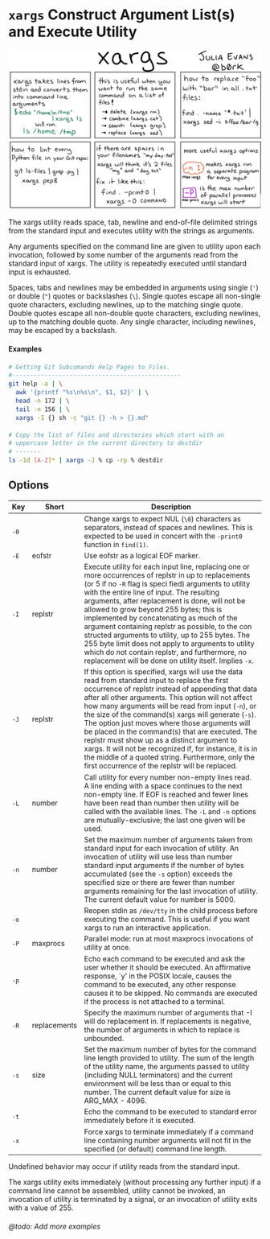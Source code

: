 # `xargs` Construct Argument List(s) and Execute Utility

![xargs by Julia Evans](xargs.jpg)


The xargs utility reads space, tab, newline and end-of-file delimited strings from the standard input and executes utility with the strings as arguments.

Any arguments specified on the command line are given to utility upon each invocation, followed by some number of the arguments read from the standard input of xargs.  The utility is repeatedly executed until standard input is exhausted.

Spaces, tabs and newlines may be embedded in arguments using single (`'`) or double (`"`) quotes or backslashes (`\`).  Single quotes escape all non-single quote characters, excluding newlines, up to the matching single quote.  Double quotes escape all non-double quote characters, excluding newlines, up to the matching double quote.  Any single character, including newlines, may be escaped by a backslash.


#### Examples

  ```bash
  # Getting Git Subcomands Help Pages to Files.
  #-----------------------------------------------
  git help -a | \
    awk '{printf "%s\n%s\n", $1, $2}' | \
    head -n 172 | \
    tail -n 156 | \
    xargs -I {} sh -c "git {} -h > {}.md"

  # Copy the list of files and directories which start with an
  # uppercase letter in the current directory to destdir
  # -------
  ls -1d [A-Z]* | xargs -J % cp -rp % destdir
  ```

## Options

  Key   |  Short  | Description
--------|---------|--------------------------------------------------------------------
  `-0`  |         | Change xargs to expect NUL (`\0`) characters as separators, instead of spaces and newlines.  This is expected to be used in concert with the `-print0` function in `find(1)`.
  `-E`  | eofstr  | Use eofstr as a logical EOF marker.
  `-I`  | replstr |  Execute utility for each input line, replacing one or more occurrences of replstr in up to replacements (or 5 if no `-R` flag is speci fied) arguments to utility with the entire line of input.  The resulting arguments, after replacement is done, will not be allowed to grow beyond 255 bytes; this is implemented by concatenating as much of the argument containing replstr as possible, to the con structed arguments to utility, up to 255 bytes. The 255 byte limit does not apply to arguments to utility which do not contain replstr, and furthermore, no replacement will be done on utility itself.  Implies `-x`.
  `-J`  | replstr |  If this option is specified, xargs will use the data read from standard input to replace the first occurrence of replstr instead of appending that data after all other arguments.  This option will not affect how many arguments will be read from input (`-n`), or the size of the command(s) xargs will generate (`-s`).  The option just moves where those arguments will be placed in the command(s) that are executed.  The replstr must show up as a distinct argument to xargs.  It will not be recognized if, for instance, it is in the middle of a quoted string.  Furthermore, only the first occurrence of the replstr will be replaced.
  `-L`  | number |  Call utility for every number non-empty lines read.  A line ending with a space continues to the next non-empty line.  If EOF is reached and fewer lines have been read than number then utility will be called with the available lines.  The `-L` and `-n` options are mutually-exclusive; the last one given will be used.
  `-n`  | number | Set the maximum number of arguments taken from standard input for each invocation of utility.  An invocation of utility will use less than number standard input arguments if the number of bytes accumulated (see the `-s` option) exceeds the specified size or there are fewer than number arguments remaining for the last invocation of utility.  The current default value for number is 5000.
  `-o`  |     | Reopen stdin as `/dev/tty` in the child process before executing the command.  This is useful if you want xargs to run an interactive application.
  `-P`  | maxprocs |  Parallel mode: run at most maxprocs invocations of utility at once.
  `-p`  |      | Echo each command to be executed and ask the user whether it should be executed.  An affirmative response, `y' in the POSIX locale, causes the command to be executed, any other response causes it to be skipped.  No commands are executed if the process is not attached to a terminal.
  `-R`  | replacements | Specify the maximum number of arguments that -I will do replacement in.  If replacements is negative, the number of arguments in which to replace is unbounded.
  `-s`  | size |  Set the maximum number of bytes for the command line length provided to utility.  The sum of the length of the utility name, the arguments passed to utility (including NULL terminators) and the current environment will be less than or equal to this number. The current default value for size is ARG_MAX - 4096.
  `-t`  |      | Echo the command to be executed to standard error immediately before it is executed.
  `-x`  |      | Force xargs to terminate immediately if a command line containing number arguments will not fit in the specified (or default) command line length.


Undefined behavior may occur if utility reads from the standard input.

The xargs utility exits immediately (without processing any further input) if a command line cannot be assembled, utility cannot be invoked, an invocation of utility is terminated by a signal, or an invocation of utility exits with a value of 255.


###### @todo: Add more examples
